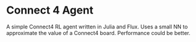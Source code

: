 # Connect 4 Agent

A simple Connect4 RL agent written in Julia and Flux. Uses a small NN to approximate the value of a Connect4 board.
Performance could be better.

